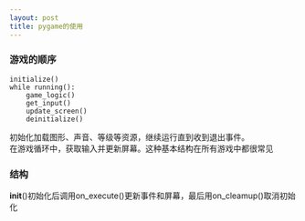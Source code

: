 ```yaml
---
layout: post
title: pygame的使用
---
```


### 游戏的顺序

    initialize()  
    while running():  
        game_logic()  
        get_input()  
        update_screen()  
        deinitialize()  

初始化加载图形、声音、等级等资源，继续运行直到收到退出事件。  
在游戏循环中，获取输入并更新屏幕。这种基本结构在所有游戏中都很常见  

### 结构

__init__()初始化后调用on_execute()更新事件和屏幕，最后用on_cleamup()取消初始化
